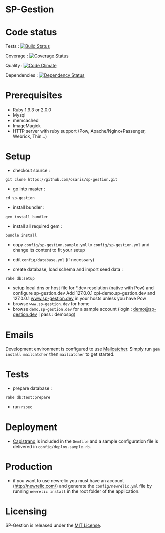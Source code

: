 SP-Gestion
==========

Code status
===========

Tests : [![Build Status](https://travis-ci.org/osaris/sp-gestion.png)](https://travis-ci.org/osaris/sp-gestion)

Coverage : [![Coverage Status](https://coveralls.io/repos/osaris/sp-gestion/badge.png)](https://coveralls.io/r/osaris/sp-gestion)

Quality : [![Code Climate](https://codeclimate.com/github/osaris/sp-gestion.png)](https://codeclimate.com/github/osaris/sp-gestion)

Dependencies : [![Dependency Status](https://gemnasium.com/osaris/sp-gestion.png)](https://gemnasium.com/osaris/sp-gestion)

Prerequisites
=============

* Ruby 1.9.3 or 2.0.0
* Mysql
* memcached
* ImageMagick
* HTTP server with ruby support (Pow, Apache/Nginx+Passenger, Webrick, Thin...)

Setup
=====

* checkout source :

```
git clone https://github.com/osaris/sp-gestion.git
```

* go into master :

```
cd sp-gestion
```

* install bundler :

```
gem install bundler
```

* install all required gem :

```
bundle install
```

* copy `config/sp-gestion.sample.yml` to `config/sp-gestion.yml` and change its content to fit your setup

* edit `config/database.yml` (if necessary)

* create database, load schema and import seed data :

```
rake db:setup
```

* setup local dns or host file for *.dev resolution (native with Pow) and configure sp-gestion.dev
  Add 127.0.0.1       cpi-demo.sp-gestion.dev and 127.0.0.1  www.sp-gestion.dev in your hosts unless you have Pow
* browse `www.sp-gestion.dev` for home
* browse `demo.sp-gestion.dev` for a sample account (login : demo@sp-gestion.dev | pass : demospg)

Emails
======

Development environment is configured to use [Mailcatcher](http://mailcatcher.me/).
Simply run `gem install mailcatcher` then `mailcatcher` to get started.

Tests
=====

* prepare database :

```
rake db:test:prepare
```

* run `rspec`

Deployment
==========

* [Capistrano](http://www.capistranorb.com/) is included in the `Gemfile` and a
sample configuration file is delivered in `config/deploy.sample.rb`.

Production
==========

* if you want to use newrelic you must have an account (http://newrelic.com/)
and generate the `config/newrelic.yml` file by running `newrelic install` in the
root folder of the application.

Licensing
=========

SP-Gestion is released under the [MIT License](http://www.opensource.org/licenses/MIT).